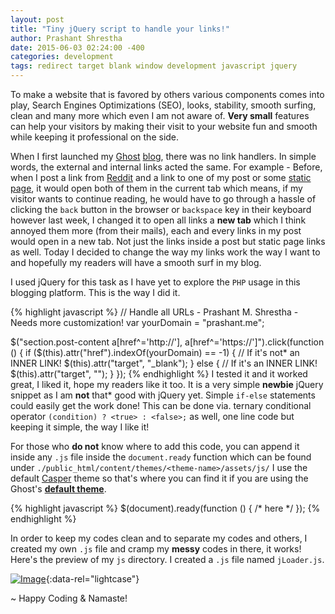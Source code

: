 ```yaml
---
layout: post
title: "Tiny jQuery script to handle your links!"
author: Prashant Shrestha
date: 2015-06-03 02:24:00 -400
categories: development
tags: redirect target blank window development javascript jquery 
---
```


To make a website that is favored by others various components comes into play, Search Engines Optimizations (SEO), looks, stability, smooth surfing, clean and many more which even I am not aware of. **Very small** features can help your visitors by making their visit to your website fun and smooth while keeping it professional on the side.
<!--excerpt-->
When I first launched my [Ghost](https://ghost.org/) [blog](http://www.nepirates.com/), there was no link handlers. In simple words, the external and internal links acted the same. For example - Before, when I post a link from [Reddit](https://www.reddit.com/) and a link to one of my post or some [static page](http://www.nepirates.com/contact-me/), it would open both of them in the current tab which means, if my visitor wants to continue reading, he would have to go through a hassle of clicking the `back` button in the browser or `backspace` key in their keyboard however last week, I changed it to open all links a **new tab** which I think annoyed them more (from their mails), each and every links in my post would open in a new tab. Not just the links inside a post but static page links as well. Today I decided to change the way my links work the way I want to and hopefully my readers will have a smooth surf in my blog.

I used jQuery for this task as I have yet to explore the `PHP` usage in this blogging platform. This is the way I did it.

{% highlight javascript %}
// Handle all URLs - Prashant M. Shrestha - Needs more customization!
var yourDomain = "prashant.me";

$("section.post-content a[href^='http://'], a[href^='https://']").click(function () {
    if ($(this).attr("href").indexOf(yourDomain) == -1) {
        // If it's not* an INNER LINK!
        $(this).attr("target", "_blank");
    } else {
        // If it's an INNER LINK!
        $(this).attr("target", "");
    }
});
{% endhighlight %}
I tested it and it worked great, I liked it, hope my readers like it too. It is a very simple **newbie** jQuery snippet as I am **not** that* good with jQuery yet. Simple `if-else` statements could easily get the work done! This can be done via. ternary conditional operator `(condition) ? <true> : <false>;` as well, one line code but keeping it simple, the way I like it!

For those who **do not** know where to add this code, you can append it inside any `.js` file inside the `document.ready` function which can be found under `./public_html/content/themes/<theme-name>/assets/js/` I use the default [Casper](http://www.allghostthemes.com/casper/) theme so that's where you can find it if you are using the Ghost's **[default theme](http://www.allghostthemes.com/casper/)**.

{% highlight javascript %}
$(document).ready(function () {
    /* here */
});
{% endhighlight %}

In order to keep my codes clean and to separate my codes and others, I created my own `.js` file and cramp my **messy** codes in there, it works! Here's the preview of my `js` directory. I created a `.js` file named `jLoader.js`.

[![Image](https://i.imgur.com/LnPK50F.png)](https://i.imgur.com/LnPK50F.png "List of Javascript libraries used."){:data-rel="lightcase"}

~ Happy Coding & Namaste!